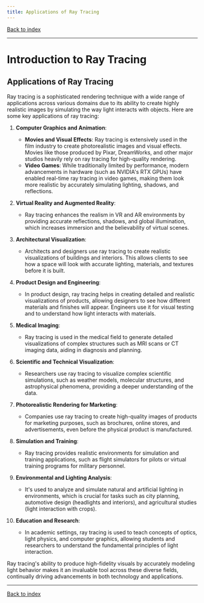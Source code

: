```yaml
---
title: Applications of Ray Tracing
---
```


[Back to index](index.html)

---
# Introduction to Ray Tracing
## Applications of Ray Tracing

Ray tracing is a sophisticated rendering technique with a wide range of applications across various domains due to its ability to create highly realistic images by simulating the way light interacts with objects. Here are some key applications of ray tracing:

1. **Computer Graphics and Animation**:
   - **Movies and Visual Effects**: Ray tracing is extensively used in the film industry to create photorealistic images and visual effects. Movies like those produced by Pixar, DreamWorks, and other major studios heavily rely on ray tracing for high-quality rendering.
   - **Video Games**: While traditionally limited by performance, modern advancements in hardware (such as NVIDIA's RTX GPUs) have enabled real-time ray tracing in video games, making them look more realistic by accurately simulating lighting, shadows, and reflections.

2. **Virtual Reality and Augmented Reality**:
   - Ray tracing enhances the realism in VR and AR environments by providing accurate reflections, shadows, and global illumination, which increases immersion and the believability of virtual scenes.

3. **Architectural Visualization**:
   - Architects and designers use ray tracing to create realistic visualizations of buildings and interiors. This allows clients to see how a space will look with accurate lighting, materials, and textures before it is built.

4. **Product Design and Engineering**:
   - In product design, ray tracing helps in creating detailed and realistic visualizations of products, allowing designers to see how different materials and finishes will appear. Engineers use it for visual testing and to understand how light interacts with materials.

5. **Medical Imaging**:
   - Ray tracing is used in the medical field to generate detailed visualizations of complex structures such as MRI scans or CT imaging data, aiding in diagnosis and planning.

6. **Scientific and Technical Visualization**:
   - Researchers use ray tracing to visualize complex scientific simulations, such as weather models, molecular structures, and astrophysical phenomena, providing a deeper understanding of the data.

7. **Photorealistic Rendering for Marketing**:
   - Companies use ray tracing to create high-quality images of products for marketing purposes, such as brochures, online stores, and advertisements, even before the physical product is manufactured.

8. **Simulation and Training**:
   - Ray tracing provides realistic environments for simulation and training applications, such as flight simulators for pilots or virtual training programs for military personnel.

9. **Environmental and Lighting Analysis**:
   - It's used to analyze and simulate natural and artificial lighting in environments, which is crucial for tasks such as city planning, automotive design (headlights and interiors), and agricultural studies (light interaction with crops).

10. **Education and Research**:
    - In academic settings, ray tracing is used to teach concepts of optics, light physics, and computer graphics, allowing students and researchers to understand the fundamental principles of light interaction.

Ray tracing's ability to produce high-fidelity visuals by accurately modeling light behavior makes it an invaluable tool across these diverse fields, continually driving advancements in both technology and applications.

---
[Back to index](index.html)
